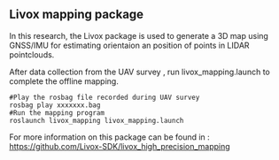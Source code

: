 ## Livox mapping package

In this research, the Livox package is used to generate a 3D map using GNSS/IMU for estimating orientaion an position of points in LIDAR pointclouds.


After data collection from the UAV survey , run livox_mapping.launch to complete the offline mapping.

```
#Play the rosbag file recorded during UAV survey
rosbag play xxxxxxx.bag
#Run the mapping program
roslaunch livox_mapping livox_mapping.launch
```

For more information on this package can be found in : https://github.com/Livox-SDK/livox_high_precision_mapping
